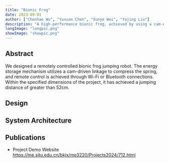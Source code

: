 ```yaml
---
title: "Bionic Frog"
date: 2023-09-01
author: ["Chenhao Wu", "Yuxuan Chen", "Xunye Wei", "Yajing Liu"]
description: "A high-performance bionic frog, achieved by using a cam-driven linkage to compress a spring energy storage mechanism."
longImage: "longpic.png"
showImage: "showpic.png"
---
```


## Abstract

We designed a remotely controlled bionic frog jumping robot. The energy storage mechanism utilizes a cam-driven linkage to compress the spring, and remote control is achieved through Wi-Fi or Bluetooth connections. Within the specified dimensions of the project, it has achieved a jumping distance of greater than 52cm.



## Design



## System Architecture



## Publications

- Project Demo Website https://me.sjtu.edu.cn/bkjx/me3220/Projects2024/712.html
